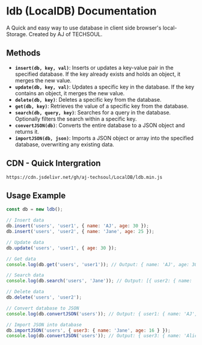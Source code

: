 # ldb (LocalDB) Documentation

A Quick and easy way to use database in client side browser's local-Storage. Created by AJ of TECHSOUL.

## Methods

- **`insert(db, key, val)`**: Inserts or updates a key-value pair in the specified database. If the key already exists and holds an object, it merges the new value.
- **`update(db, key, val)`**: Updates a specific key in the database. If the key contains an object, it merges the new value.
- **`delete(db, key)`**: Deletes a specific key from the database.
- **`get(db, key)`**: Retrieves the value of a specific key from the database.
- **`search(db, query, key)`**: Searches for a query in the database. Optionally filters the search within a specific key.
- **`convertJSON(db)`**: Converts the entire database to a JSON object and returns it.
- **`importJSON(db, json)`**: Imports a JSON object or array into the specified database, overwriting any existing data.

## CDN - Quick Intergration
```
https://cdn.jsdelivr.net/gh/aj-techsoul/LocalDB/ldb.min.js
```

## Usage Example

```javascript
const db = new ldb();

// Insert data
db.insert('users', 'user1', { name: 'AJ', age: 30 });
db.insert('users', 'user2', { name: 'Jane', age: 25 });

// Update data
db.update('users', 'user1', { age: 30 });

// Get data
console.log(db.get('users', 'user1')); // Output: { name: 'AJ', age: 30 }

// Search data
console.log(db.search('users', 'Jane')); // Output: [{ user2: { name: 'Jane', age: 16 } }]

// Delete data
db.delete('users', 'user2');

// Convert database to JSON
console.log(db.convertJSON('users')); // Output: { user1: { name: 'AJ', age: 30 } }

// Import JSON into database
db.importJSON('users', { user3: { name: 'Jane', age: 16 } });
console.log(db.convertJSON('users')); // Output: { user3: { name: 'Alice', age: 28 } }
```
